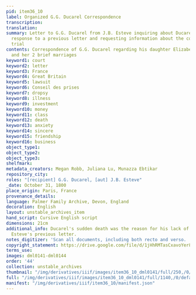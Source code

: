 ```yaml
---
pid: item36_10
label: Organized G.G. Ducarel Correspondence
transcription:
translation:
summary: Letter to G.G. Ducarel from J.B. Esteve inquiring about Ducarel's lack of
  response to a previous letter and requesting information about the costs of a court
  trial
contents: Correspondence of G.G. Ducarel regarding his daughter Elizabeth, Betsy,
  and her 2 brief marriages
keyword1: court
keyword2: letter
keyword3: France
keyword4: Great Britain
keyword5: lawsuit
keyword6: Conseil des prises
keyword7: dropsy
keyword8: illness
keyword9: investment
keyword10: money
keyword11: class
keyword12: death
keyword13: anxiety
keyword14: sincere
keyword15: friendship
keyword16: business
object_type1:
object_type2:
object_type3:
shelfmark:
metadata_creators: Megan Robb, Juliana Lu, Munazza Ebtikar
repository_city:
roles: "[recipient] G.G. Ducarel, [aut] J.B. Esteve"
_date: October 31, 1800
place_origin: Paris, France
provenance_details:
language: Palmer Family Archive, Devon, England
decoration: English
layout: unstable_archives_item
hand_script: Cursive English script
dimensions: 21cm
additional_info: Ducarel's sudden death was the reason for his lack of response to
  Esteve's previous letter.
notes_digitizer: 'Scan all documents, including both recto and verso. '
copyright_statement: https://drive.google.com/file/d/1jHhRMTasCxavoYer89Wn8_Xn65nL0sW0/view?usp=sharing
terms_use:
images: dml0141-dml0144
order: '44'
collection: unstable_archives
thumbnail: "/img/derivatives/iiif/images/item36_10_dml0141/full/250,/0/default.jpg"
full: "/img/derivatives/iiif/images/item36_10_dml0141/full/1140,/0/default.jpg"
manifest: "/img/derivatives/iiif/item36_10/manifest.json"
---
```

